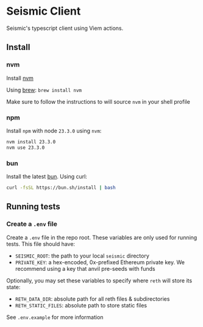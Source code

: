 # Seismic Client
Seismic's typescript client using Viem actions.

## Install

### nvm
Install [nvm](https://github.com/nvm-sh/nvm?tab=readme-ov-file#installing-and-updating)

Using [brew](https://formulae.brew.sh/formula/nvm):
`brew install nvm`

Make sure to follow the instructions to will source `nvm` in your shell profile

### npm
Install `npm` with node `23.3.0` using `nvm`:
```sh
nvm install 23.3.0
nvm use 23.3.0
```

### bun
Install the latest [bun](https://bun.sh/docs/installation). Using curl:
```sh
curl -fsSL https://bun.sh/install | bash
```

## Running tests

### Create a `.env` file
Create a `.env` file in the repo root. These variables are only used for running tests. This file should have:
- `SEISMIC_ROOT`: the path to your local `seismic` directory
- `PRIVATE_KEY`: a hex-encoded, 0x-prefixed Ethereum private key. We recommend using a key that anvil pre-seeds with funds

Optionally, you may set these variables to specify where `reth` will store its state:
- `RETH_DATA_DIR`: absolute path for all reth files & subdirectories
- `RETH_STATIC_FILES`: absolute path to store static files

See `.env.example` for more information
